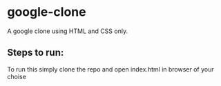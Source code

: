 # google-clone
A google clone using HTML and CSS only.

## Steps to run:
To run this simply clone the repo and open index.html in browser of your choise
